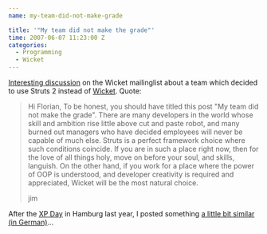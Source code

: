 ```yaml
---
name: my-team-did-not-make-grade

title: '"My team did not make the grade"'
time: 2007-06-07 11:23:00 Z
categories:
  - Programming
  - Wicket
---
```


<a href="http://www.nabble.com/Re%3A-wicket-did-not-make-the-grade.-p10972169.html">Interesting discussion</a> on the Wicket mailinglist about a team which decided to use Struts 2 instead of <a href="http://www.wicketframework.org">Wicket</a>. Quote:

<blockquote>Hi Florian,
To be honest, you should have titled this post "My team did not make the grade". There are many developers in the world whose skill and ambition rise little above cut and paste robot, and many burned out managers who have decided employees will never be capable of much else. Struts is a perfect framework choice where such conditions coincide. If you are in such a place right now, then for the love of all things holy, move on before your soul, and skills, languish. On the other hand, if you work for a place where the power of OOP is understood, and developer creativity is required and appreciated, Wicket will be the most natural choice.

jim </blockquote>After the <a href="http://www.xpdays.de/2007/de/index.html">XP Day</a> in Hamburg last year, I posted something <a href="http://xpdayblog.it-agile.de/blog/?p=74">a little bit similar (in German)</a>...
